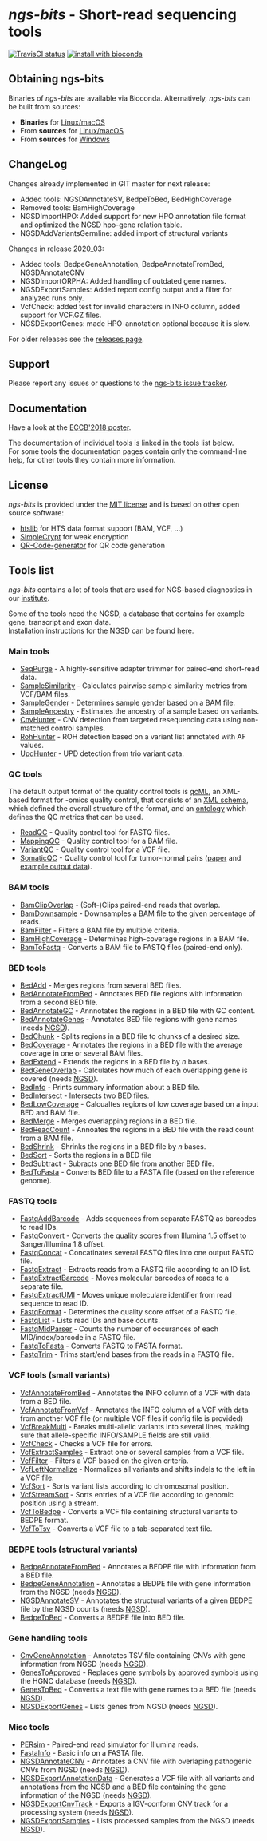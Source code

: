 # *ngs-bits* - Short-read sequencing tools

[![TravisCI status](https://api.travis-ci.org/imgag/ngs-bits.svg?branch=master)](https://travis-ci.org/imgag/ngs-bits/builds)
[![install with bioconda](https://img.shields.io/badge/install%20with-bioconda-brightgreen.svg?style=flat-square)](http://bioconda.github.io/recipes/ngs-bits/README.html)

## Obtaining ngs-bits

Binaries of *ngs-bits* are available via Bioconda. Alternatively, *ngs-bits* can be built from sources:

* **Binaries** for [Linux/macOS](doc/install_bioconda.md)
* From **sources** for [Linux/macOS](doc/install_unix.md)
* From **sources** for [Windows](doc/install_win.md)

## ChangeLog

Changes already implemented in GIT master for next release:

* Added tools: NGSDAnnotateSV, BedpeToBed, BedHighCoverage
* Removed tools: BamHighCoverage
* NGSDImportHPO: Added support for new HPO annotation file format and optimized the NGSD hpo-gene relation table.
* NGSDAddVariantsGermline: added import of structural variants

Changes in release 2020_03:

* Added tools: BedpeGeneAnnotation, BedpeAnnotateFromBed, NGSDAnnotateCNV
* NGSDImportORPHA: Added handling of outdated gene names.
* NGSDExportSamples: Added report config output and a filter for analyzed runs only.
* VcfCheck: added test for invalid characters in INFO column, added support for VCF.GZ files.
* NGSDExportGenes: made HPO-annotation optional because it is slow.



For older releases see the [releases page](https://github.com/imgag/ngs-bits/releases).

## Support

Please report any issues or questions to the [ngs-bits issue 
tracker](https://github.com/imgag/ngs-bits/issues).

## Documentation

Have a look at the [ECCB'2018 poster](doc/data/poster_ECCB2018.pdf).

The documentation of individual tools is linked in the tools list below.  
For some tools the documentation pages contain only the command-line help, for other tools they contain more information.

## License

*ngs-bits* is provided under the [MIT license](LICENSE) and is based on other open source software:

* [htslib](https://github.com/samtools/htslib) for HTS data format support (BAM, VCF, ...)
* [SimpleCrypt](https://wiki.qt.io/Simple_encryption_with_SimpleCrypt) for weak encryption
* [QR-Code-generator](https://github.com/nayuki/QR-Code-generator) for QR code generation


## Tools list

_ngs-bits_ contains a lot of tools that are used for NGS-based diagnostics in our [institute](http://www.uni-tuebingen.de/Klinische_Genetik/start.html).

Some of the tools need the NGSD, a database that contains for example gene, transcript and exon data.  
Installation instructions for the NGSD can be found [here](doc/install_ngsd.md).

### Main tools

* [SeqPurge](doc/tools/SeqPurge/index.md) - A highly-sensitive adapter trimmer for paired-end short-read data.
* [SampleSimilarity](doc/tools/SampleSimilarity/index.md) - Calculates pairwise sample similarity metrics from VCF/BAM files.
* [SampleGender](doc/tools/SampleGender.md) - Determines sample gender based on a BAM file.
* [SampleAncestry](doc/tools/SampleAncestry/index.md) - Estimates the ancestry of a sample based on variants.
* [CnvHunter](doc/tools/CnvHunter/index.md) - CNV detection from targeted resequencing data using non-matched control samples.
* [RohHunter](doc/tools/RohHunter/index.md) - ROH detection based on a variant list annotated with AF values.
* [UpdHunter](doc/tools/UpdHunter.md) - UPD detection from trio variant data.

### QC tools

The default output format of the quality control tools is [qcML](https://github.com/HUPO-PSI/qcML-development/), an XML-based format for -omics quality control, that consists of an [XML schema](https://github.com/HUPO-PSI/qcML-development/blob/master/schema/v0_0_8/qcML_0.0.8.xsd), which defined the overall structure of the format, and an [ontology](https://github.com/HUPO-PSI/qcML-development/blob/master/cv/qc-cv.obo) which defines the QC metrics that can be used.

* [ReadQC](doc/tools/ReadQC.md) - Quality control tool for FASTQ files.
* [MappingQC](doc/tools/MappingQC.md) - Quality control tool for a BAM file.
* [VariantQC](doc/tools/VariantQC.md) - Quality control tool for a VCF file.
* [SomaticQC](doc/tools/SomaticQC.md) - Quality control tool for tumor-normal pairs ([paper](https://www.ncbi.nlm.nih.gov/pubmed/28130233) and [example output data](doc/data/somatic_qc.zip?raw=true)).

### BAM tools

* [BamClipOverlap](doc/tools/BamClipOverlap.md) - (Soft-)Clips paired-end reads that overlap.
* [BamDownsample](doc/tools/BamDownsample.md) - Downsamples a BAM file to the given percentage of reads.
* [BamFilter](doc/tools/BamFilter.md) - Filters a BAM file by multiple criteria.
* [BamHighCoverage](doc/tools/BamHighCoverage.md) - Determines high-coverage regions in a BAM file.
* [BamToFastq](doc/tools/BamToFastq.md) - Converts a BAM file to FASTQ files (paired-end only).

### BED tools

* [BedAdd](doc/tools/BedAdd.md) - Merges regions from several BED files.
* [BedAnnotateFromBed](doc/tools/BedAnnotateFromBed.md) - Annotates BED file regions with information from a second BED file.
* [BedAnnotateGC](doc/tools/BedAnnotateGC.md) - Annnotates the regions in a BED file with GC content.
* [BedAnnotateGenes](doc/tools/BedAnnotateGenes.md) - Annotates BED file regions with gene names (needs [NGSD](doc/install_ngsd.md)).
* [BedChunk](doc/tools/BedChunk.md) - Splits regions in a BED file to chunks of a desired size.
* [BedCoverage](doc/tools/BedCoverage.md) - Annotates the regions in a BED file with the average coverage in one or several BAM files.
* [BedExtend](doc/tools/BedExtend.md) - Extends the regions in a BED file by _n_ bases.
* [BedGeneOverlap](doc/tools/BedGeneOverlap.md) - Calculates how much of each overlapping gene is covered (needs [NGSD](doc/install_ngsd.md)).
* [BedInfo](doc/tools/BedInfo.md) - Prints summary information about a BED file.
* [BedIntersect](doc/tools/BedIntersect.md) - Intersects two BED files.
* [BedLowCoverage](doc/tools/BedLowCoverage.md) - Calcualtes regions of low coverage based on a input BED and BAM file.
* [BedMerge](doc/tools/BedMerge.md) - Merges overlapping regions in a BED file.
* [BedReadCount](doc/tools/BedReadCount.md) - Annoates the regions in a BED file with the read count from a BAM file.
* [BedShrink](doc/tools/BedShrink.md) - Shrinks the regions in a BED file by _n_ bases.
* [BedSort](doc/tools/BedSort.md) - Sorts the regions in a BED file
* [BedSubtract](doc/tools/BedSubtract.md) - Subracts one BED file from another BED file.
* [BedToFasta](doc/tools/BedToFasta.md) - Converts BED file to a FASTA file (based on the reference genome).

### FASTQ tools

* [FastqAddBarcode](doc/tools/FastqAddBarcode.md) - Adds sequences from separate FASTQ as barcodes to read IDs.
* [FastqConvert](doc/tools/FastqConvert.md) - Converts the quality scores from Illumina 1.5 offset to Sanger/Illumina 1.8 offset. 
* [FastqConcat](doc/tools/FastqConcat.md) - Concatinates several FASTQ files into one output FASTQ file. 
* [FastqExtract](doc/tools/FastqExtract.md) - Extracts reads from a FASTQ file according to an ID list.
* [FastqExtractBarcode](doc/tools/FastqExtractBarcode.md) - Moves molecular barcodes of reads to a separate file.
* [FastqExtractUMI](doc/tools/FastqExtractUMI.md) - Moves unique moleculare identifier from read sequence to read ID.
* [FastqFormat](doc/tools/FastqFormat.md) - Determines the quality score offset of a FASTQ file.
* [FastqList](doc/tools/FastqList.md) - Lists read IDs and base counts.
* [FastqMidParser](doc/tools/FastqMidParser.md) - Counts the number of occurances of each MID/index/barcode in a FASTQ file.
* [FastqToFasta](doc/tools/FastqToFasta.md) - Converts FASTQ to FASTA format.
* [FastqTrim](doc/tools/FastqTrim.md) - Trims start/end bases from the reads in a FASTQ file.

### VCF tools (small variants)

* [VcfAnnotateFromBed](doc/tools/VcfAnnotateFromBed.md) - Annotates the INFO column of a VCF with data from a BED file.
* [VcfAnnotateFromVcf](doc/tools/VcfAnnotateFromVcf.md) - Annotates the INFO column of a VCF with data from another VCF file (or multiple VCF files if config file is provided)
* [VcfBreakMulti](doc/tools/VcfBreakMulti.md) - Breaks multi-allelic variants into several lines, making sure that allele-specific INFO/SAMPLE fields are still valid.
* [VcfCheck](doc/tools/VcfCheck.md) - Checks a VCF file for errors.
* [VcfExtractSamples](doc/tools/VcfExtractSamples.md) - Extract one or several samples from a VCF file.
* [VcfFilter](doc/tools/VcfFilter.md) - Filters a VCF based on the given criteria.
* [VcfLeftNormalize](doc/tools/VcfLeftNormalize.md) - Normalizes all variants and shifts indels to the left in a VCF file.
* [VcfSort](doc/tools/VcfSort.md) - Sorts variant lists according to chromosomal position.
* [VcfStreamSort](doc/tools/VcfStreamSort.md) - Sorts entries of a VCF file according to genomic position using a stream.
* [VcfToBedpe](doc/tools/VcfToBedpe.md) - Converts a VCF file containing structural variants to BEDPE format.
* [VcfToTsv](doc/tools/VcfToTsv.md) - Converts a VCF file to a tab-separated text file.


### BEDPE tools (structural variants)

* [BedpeAnnotateFromBed](doc/tools/BedpeAnnotateFromBed.md) - Annotates a BEDPE file with information from a BED file.
* [BedpeGeneAnnotation](doc/tools/BedpeGeneAnnotation.md) - Annotates a BEDPE file with gene information from the NGSD (needs [NGSD](doc/install_ngsd.md)).
* [NGSDAnnotateSV](doc/tools/NGSDAnnotateSV.md) - Annotates the structural variants of a given BEDPE file by the NGSD counts (needs [NGSD](doc/install_ngsd.md)).
* [BedpeToBed](doc/tools/BedpeToBed.md) - Converts a BEDPE file into BED file.

### Gene handling tools

* [CnvGeneAnnotation](doc/tools/CnvGeneAnnotation.md) - Annotates TSV file containing CNVs with gene information from NGSD (needs [NGSD](doc/install_ngsd.md)).
* [GenesToApproved](doc/tools/GenesToApproved.md) - Replaces gene symbols by approved symbols using the HGNC database (needs [NGSD](doc/install_ngsd.md)).
* [GenesToBed](doc/tools/GenesToBed.md) - Converts a text file with gene names to a BED file (needs [NGSD](doc/install_ngsd.md)).
* [NGSDExportGenes](doc/tools/NGSDExportGenes.md) - Lists genes from NGSD (needs [NGSD](doc/install_ngsd.md)).

### Misc tools

* [PERsim](doc/tools/PERsim.md) - Paired-end read simulator for Illumina reads.
* [FastaInfo](doc/tools/FastaInfo.md) - Basic info on a FASTA file.
* [NGSDAnnotateCNV](doc/tools/NGSDAnnotateCNV.md) - Annotates a CNV file with overlaping pathogenic CNVs from NGSD (needs [NGSD](doc/install_ngsd.md)).
* [NGSDExportAnnotationData](doc/tools/NGSDExportAnnotationData.md) - Generates a VCF file with all variants and annotations from the NGSD and a BED file containing the gene information of the NGSD (needs [NGSD](doc/install_ngsd.md)).
* [NGSDExportCnvTrack](doc/tools/NGSDExportCnvTrack.md) - Exports a IGV-conform CNV track for a processing system (needs [NGSD](doc/install_ngsd.md)).
* [NGSDExportSamples](doc/tools/NGSDExportSamples.md) - Lists processed samples from the NGSD (needs [NGSD](doc/install_ngsd.md)).
